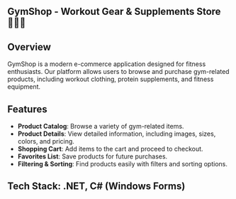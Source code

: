 ## GymShop - Workout Gear & Supplements Store 🏋️‍♂️💪  

## Overview  
GymShop is a modern e-commerce application designed for fitness enthusiasts. 
Our platform allows users to browse and purchase gym-related products, including workout clothing, protein supplements, and fitness equipment.  

## Features  
- **Product Catalog**: Browse a variety of gym-related items.  
- **Product Details**: View detailed information, including images, sizes, colors, and pricing.  
- **Shopping Cart**: Add items to the cart and proceed to checkout.  
- **Favorites List**: Save products for future purchases.  
- **Filtering & Sorting**: Find products easily with filters and sorting options.  

## Tech Stack: .NET, C# (Windows Forms)  
